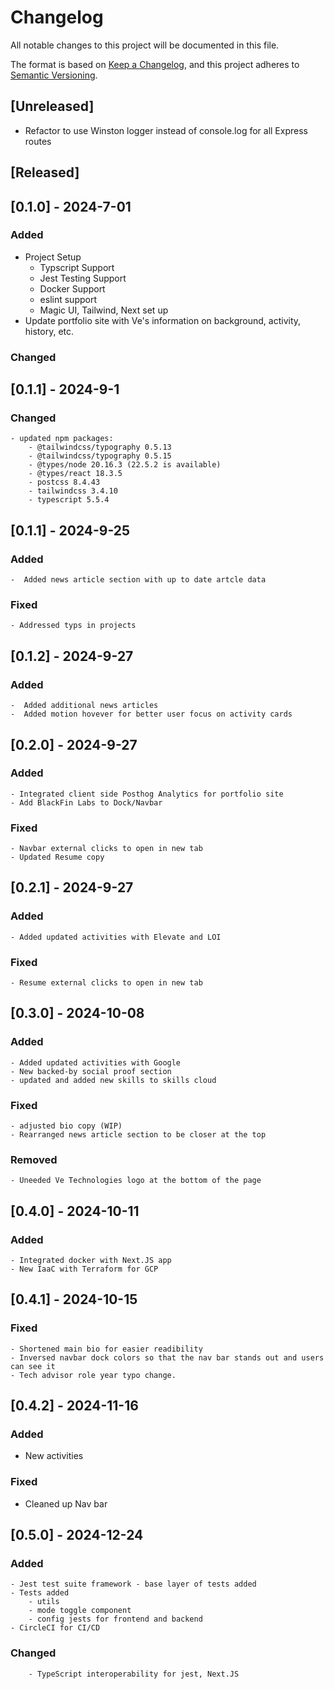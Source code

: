 # Changelog

All notable changes to this project will be documented in this file.

The format is based on [Keep a Changelog](https://keepachangelog.com/en/1.0.0/),
and this project adheres to [Semantic Versioning](https://semver.org/spec/v2.0.0.html).

## [Unreleased]

-   Refactor to use Winston logger instead of console.log for all Express routes

## [Released]

## [0.1.0] - 2024-7-01

### Added

-   Project Setup
    -   Typscript Support
    -   Jest Testing Support
    -   Docker Support
    -   eslint support
    -   Magic UI, Tailwind, Next set up
-   Update portfolio site with Ve's information on background, activity, history, etc.

### Changed

## [0.1.1] - 2024-9-1

### Changed

    - updated npm packages:
        - @tailwindcss/typography 0.5.13
        - @tailwindcss/typography 0.5.15
        - @types/node 20.16.3 (22.5.2 is available)
        - @types/react 18.3.5
        - postcss 8.4.43
        - tailwindcss 3.4.10
        - typescript 5.5.4

## [0.1.1] - 2024-9-25

### Added

    -  Added news article section with up to date artcle data

### Fixed

    - Addressed typs in projects

## [0.1.2] - 2024-9-27

### Added

    -  Added additional news articles
    -  Added motion hovever for better user focus on activity cards

## [0.2.0] - 2024-9-27

### Added

    - Integrated client side Posthog Analytics for portfolio site
    - Add BlackFin Labs to Dock/Navbar

### Fixed

    - Navbar external clicks to open in new tab
    - Updated Resume copy

## [0.2.1] - 2024-9-27

### Added

    - Added updated activities with Elevate and LOI

### Fixed

    - Resume external clicks to open in new tab

## [0.3.0] - 2024-10-08

### Added

    - Added updated activities with Google
    - New backed-by social proof section
    - updated and added new skills to skills cloud

### Fixed

    - adjusted bio copy (WIP)
    - Rearranged news article section to be closer at the top

### Removed

    - Uneeded Ve Technologies logo at the bottom of the page

## [0.4.0] - 2024-10-11

### Added

    - Integrated docker with Next.JS app
    - New IaaC with Terraform for GCP

## [0.4.1] - 2024-10-15

### Fixed

    - Shortened main bio for easier readibility
    - Inversed navbar dock colors so that the nav bar stands out and users can see it
    - Tech advisor role year typo change.

## [0.4.2] - 2024-11-16

### Added

-   New activities

### Fixed

-   Cleaned up Nav bar

## [0.5.0] - 2024-12-24

### Added

    - Jest test suite framework - base layer of tests added
    - Tests added
        - utils
        - mode toggle component
        - config jests for frontend and backend
    - CircleCI for CI/CD

### Changed

        - TypeScript interoperability for jest, Next.JS
